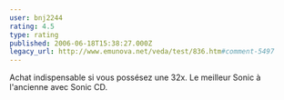 ```yaml
---
user: bnj2244
rating: 4.5
type: rating
published: 2006-06-18T15:38:27.000Z
legacy_url: http://www.emunova.net/veda/test/836.htm#comment-5497
---
```

Achat indispensable si vous possésez une 32x. Le meilleur Sonic à l'ancienne avec Sonic CD.